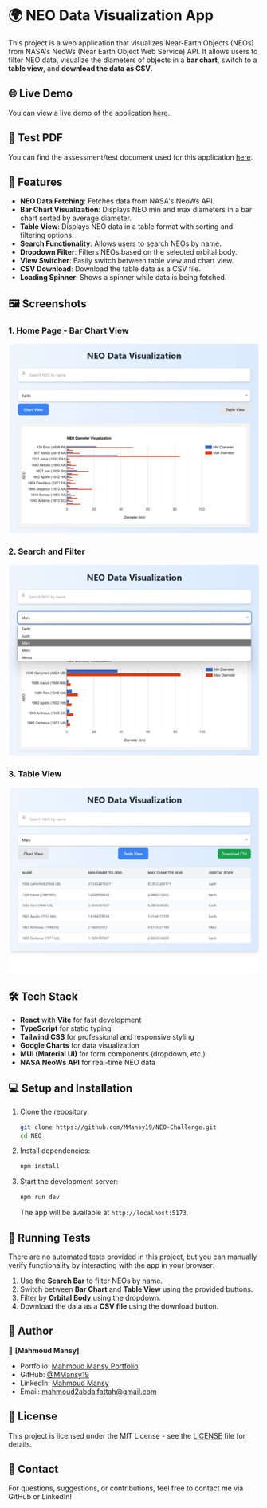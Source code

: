 # 🌍 NEO Data Visualization App

This project is a web application that visualizes Near-Earth Objects (NEOs) from NASA's NeoWs (Near Earth Object Web Service) API. It allows users to filter NEO data, visualize the diameters of objects in a **bar chart**, switch to a **table view**, and **download the data as CSV**.

## 🌐 Live Demo
You can view a live demo of the application [here](https://neo-mansy.vercel.app/).

## 📄 Test PDF
You can find the assessment/test document used for this application [here](./React_Test_Requeue.pdf).


## 🚀 Features

- **NEO Data Fetching**: Fetches data from NASA's NeoWs API.
- **Bar Chart Visualization**: Displays NEO min and max diameters in a bar chart sorted by average diameter.
- **Table View**: Displays NEO data in a table format with sorting and filtering options.
- **Search Functionality**: Allows users to search NEOs by name.
- **Dropdown Filter**: Filters NEOs based on the selected orbital body.
- **View Switcher**: Easily switch between table view and chart view.
- **CSV Download**: Download the table data as a CSV file.
- **Loading Spinner**: Shows a spinner while data is being fetched.

## 🖼️ Screenshots

### 1. **Home Page - Bar Chart View**

![NEO Bar Chart View](./1.png)

### 2. **Search and Filter**

![NEO Search and Filter](./2.png)

### 3. **Table View**

![NEO Table View](./3.png)



## 🛠️ Tech Stack

- **React** with **Vite** for fast development
- **TypeScript** for static typing
- **Tailwind CSS** for professional and responsive styling
- **Google Charts** for data visualization
- **MUI (Material UI)** for form components (dropdown, etc.)
- **NASA NeoWs API** for real-time NEO data

## 💻 Setup and Installation

1. Clone the repository:

   ```bash
   git clone https://github.com/MMansy19/NEO-Challenge.git
   cd NEO
   ```

2. Install dependencies:

   ```bash
   npm install
   ```


4. Start the development server:

   ```bash
   npm run dev
   ```

   The app will be available at `http://localhost:5173`.

## 🧪 Running Tests

There are no automated tests provided in this project, but you can manually verify functionality by interacting with the app in your browser:
1. Use the **Search Bar** to filter NEOs by name.
2. Switch between **Bar Chart** and **Table View** using the provided buttons.
3. Filter by **Orbital Body** using the dropdown.
4. Download the data as a **CSV file** using the download button.

## 📝 Author

👤 **[Mahmoud Mansy]**

- Portfolio: [Mahmoud Mansy Portfolio](https://mahmoud-mansy-portfolio.netlify.app/)
- GitHub: [@MMansy19](https://github.com/MMansy19)
- LinkedIn: [Mahmoud Mansy](https://www.linkedin.com/in/mahmoud-mansy-a189a5232)
- Email: [mahmoud2abdalfattah@gmail.com](mailto:mahmoud2abdalfattah@gmail.com)

## 📃 License

This project is licensed under the MIT License - see the [LICENSE](LICENSE) file for details.

## 📧 Contact

For questions, suggestions, or contributions, feel free to contact me via GitHub or LinkedIn!


